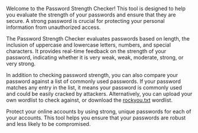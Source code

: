  Welcome to the Password Strength Checker! This tool is designed to help you evaluate the strength of your passwords and ensure that they are secure. A strong password is crucial for protecting your personal information from unauthorized access.
        </p>
        <p>
          The Password Strength Checker evaluates passwords based on length, the inclusion of uppercase and lowercase letters, numbers, and special characters. It provides real-time feedback on the strength of your password, indicating whether it is very weak, weak, moderate, strong, or very strong.
        </p>
        <p>
          In addition to checking password strength, you can also compare your password against a list of commonly used passwords. If your password matches any entry in the list, it means your password is commonly used and could be easily cracked by attackers. Alternatively, you can upload your own wordlist to check against, or download the <a href="https://github.com/danielmiessler/SecLists/tree/master/Passwords" target="_blank">rockyou.txt</a> wordlist.
        </p>
        <p>
          Protect your online accounts by using strong, unique passwords for each of your accounts. This tool helps you ensure that your passwords are robust and less likely to be compromised.
        </p>
